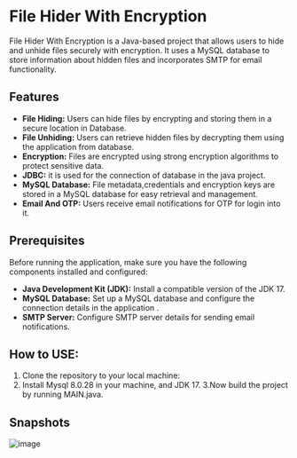 # File Hider With Encryption

File Hider With Encryption is a Java-based project that allows users to hide and unhide files securely with encryption. It uses a MySQL database to store information about hidden files and incorporates SMTP for email functionality.

## Features

- **File Hiding:** Users can hide files by encrypting and storing them in a secure location in Database.
- **File Unhiding:** Users can retrieve hidden files by decrypting them using the application from database.
- **Encryption:** Files are encrypted using strong encryption algorithms to protect sensitive data.
- **JDBC:** it is used for the connection of database in the java project.
- **MySQL Database:** File metadata,credentials and encryption keys are stored in a MySQL database for easy retrieval and management.
- **Email And OTP:** Users receive email notifications for OTP for login into it.

## Prerequisites

Before running the application, make sure you have the following components installed and configured:

- **Java Development Kit (JDK):** Install a compatible version of the JDK 17.
- **MySQL Database:** Set up a MySQL database and configure the connection details in the application .
- **SMTP Server:** Configure SMTP server details for sending email notifications.

## How to USE:

1. Clone the repository to your local machine:
2. Install Mysql 8.0.28 in your machine, and JDK 17.
3.Now build the project by running MAIN.java.

## Snapshots
![image](https://github.com/kaushal-sudo/File-Hider-With-Encryption/assets/65699482/6182481f-ca0e-4bef-90df-fbc68ffc2719)
